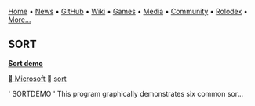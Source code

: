 [Home](https://qb64.com) • [News](/news.md) • [GitHub](/github.md) • [Wiki](/wiki.md) • [Games](/games.md) • [Media](/media.md) • [Community](/community.md) • [Rolodex](/rolodex.md) • [More...](/more.md)

## SORT

**[Sort demo](sort-demo/index)**

[🐝 Microsoft](microsoft) 🔗 [sort](sort)

'                                 SORTDEMO ' This program graphically demonstrates six common sor...
